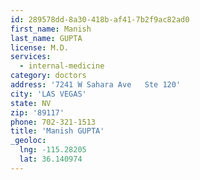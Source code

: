 ```yaml
---
id: 289578dd-8a30-418b-af41-7b2f9ac82ad0
first_name: Manish
last_name: GUPTA
license: M.D.
services:
  - internal-medicine
category: doctors
address: '7241 W Sahara Ave   Ste 120'
city: 'LAS VEGAS'
state: NV
zip: '89117'
phone: 702-321-1513
title: 'Manish GUPTA'
_geoloc:
  lng: -115.28205
  lat: 36.140974
---
```

